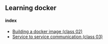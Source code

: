 ## Learning docker

#### index

- [Building a docker image (class 02)](https://github.com/thearyanahmed/learning-docker/tree/master/class_02) 
- [Service to service communication (class 03)](https://github.com/thearyanahmed/learning-docker/tree/master/class_03) 
